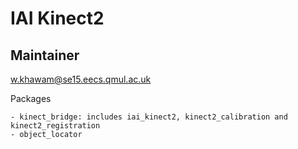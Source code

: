 # IAI Kinect2

## Maintainer

w.khawam@se15.eecs.qmul.ac.uk

Packages

    - kinect_bridge: includes iai_kinect2, kinect2_calibration and kinect2_registration
    - object_locator